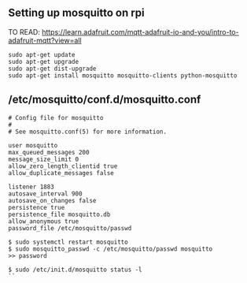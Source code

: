 

## Setting up mosquitto on rpi

TO READ: https://learn.adafruit.com/mqtt-adafruit-io-and-you/intro-to-adafruit-mqtt?view=all

```
sudo apt-get update
sudo apt-get upgrade
sudo apt-get dist-upgrade
sudo apt-get install mosquitto mosquitto-clients python-mosquitto
```


## /etc/mosquitto/conf.d/mosquitto.conf

```
# Config file for mosquitto
#
# See mosquitto.conf(5) for more information.
 
user mosquitto
max_queued_messages 200
message_size_limit 0
allow_zero_length_clientid true
allow_duplicate_messages false
 
listener 1883
autosave_interval 900
autosave_on_changes false
persistence true
persistence_file mosquitto.db
allow_anonymous true
password_file /etc/mosquitto/passwd
```

```
$ sudo systemctl restart mosquitto
$ sudo mosquitto_passwd -c /etc/mosquitto/passwd mosquitto
>> password

$ sudo /etc/init.d/mosquitto status -l
``
